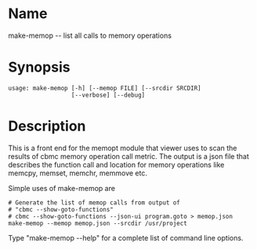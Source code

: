 # Name

make-memop -- list all calls to memory operations

# Synopsis

	usage: make-memop [-h] [--memop FILE] [--srcdir SRCDIR]
					  [--verbose] [--debug]

# Description

This is a front end for the memopt module that viewer uses to scan
the results of cbmc memory operation call metric. The output is a 
json file that describes the function call and location for memory 
operations like memcpy, memset, memchr, memmove etc.

Simple uses of make-memop are

    # Generate the list of memop calls from output of
    # "cbmc --show-goto-functions"
    # cbmc --show-goto-functions --json-ui program.goto > memop.json
    make-memop --memop memop.json --srcdir /usr/project

Type "make-memop --help" for a complete list of command line options.
